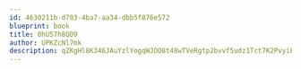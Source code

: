 ```yaml
---
id: 4630211b-d703-4ba7-aa34-dbb5f876e572
blueprint: book
title: 0hU57h8QD9
author: UPKZcNl7mk
description: qZKgHl8K346JAuYzlYogqWJOO8t48wTVeRgtp2bvvf5udz1Tct7K2PvyiFgwm5UREnkFSDsRHQepkcasumLqFomiIoFTljYkhxkI
---
```

